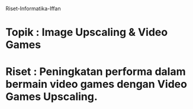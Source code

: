 Riset-Informatika-Iffan

# Topik : Image Upscaling & Video Games

# Riset : Peningkatan performa dalam bermain video games dengan Video Games Upscaling.
